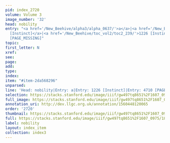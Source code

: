 ```yaml
---
pid: index_2720
volume: Volume 3
image_number: '32'
head: nobility
entry: "<a href='/New_Beehive/alpha3/alpha_0637/'>a</a>|<a href='/New_Beehive/toc_vol2/toc2_238/'>1226
  [Instinct]</a>|<a href='/New_Beehive/toc_vol2/toc2_239/'>1226 [Instinct]</a>|4710
  [PAGE_MISSING]"
topic: 
first_letter: N
xref: 
see: 
page: 
add: 
type: 
index: 
item: "#item-2da568296"
unparsed: 
line: 'Head: nobility|Entry: a|Entry: 1226 [Instinct]|Entry: 4710 [PAGE_MISSING]|#item-2da568296'
selection: https://stacks.stanford.edu/image/iiif/gw497tq8651%2F1607_0975/1830,937,696,161/full/0/default.jpg
full_image: https://stacks.stanford.edu/image/iiif/gw497tq8651%2F1607_0975/full/full/0/default.jpg
annotation_uri: http://dev.llgc.org.uk/annotation/1560448120065
order: '2720'
thumbnail: https://stacks.stanford.edu/image/iiif/gw497tq8651%2F1607_0975/full/100,/0/default.jpg
full: https://stacks.stanford.edu/image/iiif/gw497tq8651%2F1607_0975/1830,937,696,161/full/0/default.jpg
label: nobility
layout: index_item
collection: index3
---
```

